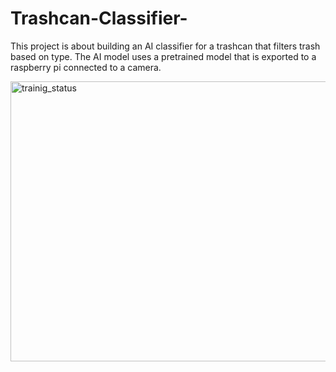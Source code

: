 # Trashcan-Classifier-
This project is about building an AI classifier for a trashcan that filters trash based on type. The AI model uses a pretrained model that is exported to a raspberry pi connected to a camera.

<img width="599" height="448" alt="trainig_status" src="https://github.com/user-attachments/assets/593c7729-be48-4ed2-bc97-59a6538c1219" />
